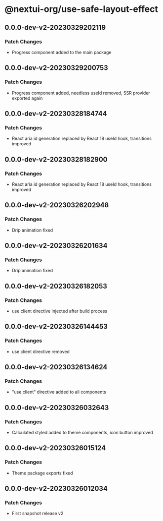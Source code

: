 # @nextui-org/use-safe-layout-effect

## 0.0.0-dev-v2-20230329202119

### Patch Changes

- Progress component added to the main package

## 0.0.0-dev-v2-20230329200753

### Patch Changes

- Progress component added, needless useId removed, SSR provider exported again

## 0.0.0-dev-v2-20230328184744

### Patch Changes

- React aria id generation replaced by React 18 useId hook, transitions improved

## 0.0.0-dev-v2-20230328182900

### Patch Changes

- React aria id generation replaced by React 18 useId hook, transitions improved

## 0.0.0-dev-v2-20230326202948

### Patch Changes

- Drip animation fixed

## 0.0.0-dev-v2-20230326201634

### Patch Changes

- Drip animation fixed

## 0.0.0-dev-v2-20230326182053

### Patch Changes

- use client directive injected after build process

## 0.0.0-dev-v2-20230326144453

### Patch Changes

- use client directive removed

## 0.0.0-dev-v2-20230326134624

### Patch Changes

- "use client" directive added to all components

## 0.0.0-dev-v2-20230326032643

### Patch Changes

- Calculated styled added to theme components, icon button improved

## 0.0.0-dev-v2-20230326015124

### Patch Changes

- Theme package exports fixed

## 0.0.0-dev-v2-20230326012034

### Patch Changes

- First snapshot release v2
